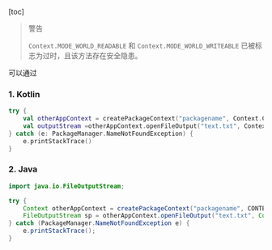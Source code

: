 [toc]

> 警告
>
> `Context.MODE_WORLD_READABLE` 和 `Context.MODE_WORLD_WRITEABLE` 已被标志为过时，且该方法存在安全隐患。

可以通过

### 1. Kotlin

```kotlin
try {
    val otherAppContext = createPackageContext("packagename", Context.CONTEXT_IGNORE_SECURITY)
    val outputStream =otherAppContext.openFileOutput("text.txt", Context.MODE_WORLD_READABLE)
} catch (e: PackageManager.NameNotFoundException) {
    e.printStackTrace()
}
```

### 2. Java

```java
import java.io.FileOutputStream;

try {
    Context otherAppContext = createPackageContext("packagename", CONTEXT_IGNORE_SECURITY);
    FileOutputStream sp = otherAppContext.openFileOutput("text.txt", Context.MODE_WORLD_READABLE)
} catch (PackageManager.NameNotFoundException e) {
    e.printStackTrace();
}
```

